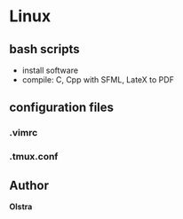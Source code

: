 # Linux

## bash scripts
* install software
* compile: C, Cpp with SFML, LateX to PDF

## configuration files

### .vimrc
### .tmux.conf

## Author
**Olstra**
